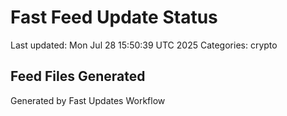 # Fast Feed Update Status
Last updated: Mon Jul 28 15:50:39 UTC 2025
Categories: crypto

## Feed Files Generated

Generated by Fast Updates Workflow
